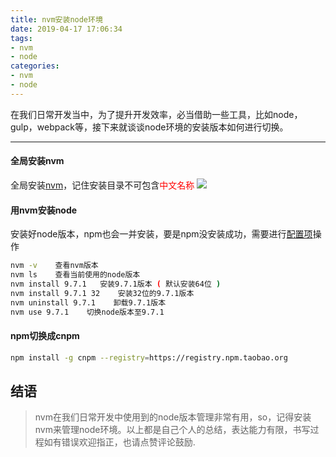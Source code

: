 ```yaml
---
title: nvm安装node环境
date: 2019-04-17 17:06:34
tags:
- nvm
- node
categories:
- nvm
- node
---
```


在我们日常开发当中，为了提升开发效率，必当借助一些工具，比如node，gulp，webpack等，接下来就谈谈node环境的安装版本如何进行切换。

---

<!-- more -->
  #### 全局安装nvm
  全局安装[nvm](https://github.com/coreybutler/nvm-windows/releases)，记住安装目录不可包含<font color=#f00 face="黑体">中文名称</font>
  ![](https://hexo-img-url.oss-cn-beijing.aliyuncs.com/hexo_img/clipboard.png)

  #### 用nvm安装node
  安装好node版本，npm也会一并安装，要是npm没安装成功，需要进行[配置项](https://www.cnblogs.com/beileixinqing/p/6775620.htm)操作
  ```bash
  nvm -v    查看nvm版本 
  nvm ls    查看当前使用的node版本
  nvm install 9.7.1   安装9.7.1版本 ( 默认安装64位 )
  nvm install 9.7.1 32    安装32位的9.7.1版本
  nvm uninstall 9.7.1    卸载9.7.1版本
  nvm use 9.7.1    切换node版本至9.7.1
  ```

  #### npm切换成cnpm
  ```bash
  npm install -g cnpm --registry=https://registry.npm.taobao.org
  ```

  ## 结语

  >nvm在我们日常开发中使用到的node版本管理非常有用，so，记得安装nvm来管理node环境。以上都是自己个人的总结，表达能力有限，书写过程如有错误欢迎指正，也请点赞评论鼓励.